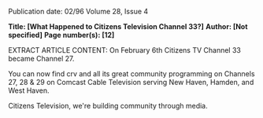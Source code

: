 Publication date: 02/96
Volume 28, Issue 4

**Title: [What Happened to Citizens Television Channel 33?]**
**Author: [Not specified]**
**Page number(s): [12]**

EXTRACT ARTICLE CONTENT:
On February 6th Citizens TV Channel 33 became Channel 27.

You can now find crv and all its great community programming on Channels 27, 28 & 29 on Comcast Cable Television serving New Haven, Hamden, and West Haven.

Citizens Television, we're building community through media.